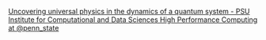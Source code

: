 [Uncovering universal physics in the dynamics of a quantum system - PSU Institute for Computational and Data Sciences   High Performance Computing at @penn_state](https://qi.tc/qi/113605)